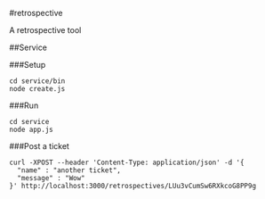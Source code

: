 #retrospective

A retrospective tool

##Service

###Setup

```Shell
cd service/bin
node create.js
```

###Run


```Shell
cd service
node app.js
```

###Post a ticket
```Shell
curl -XPOST --header 'Content-Type: application/json' -d '{
  "name" : "another ticket",
  "message" : "Wow"
}' http://localhost:3000/retrospectives/LUu3vCumSw6RXkcoG8PP9g
```
